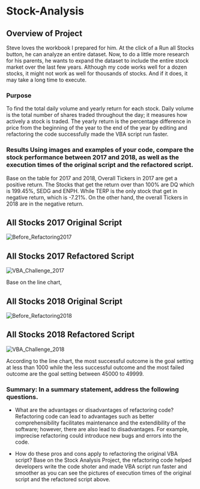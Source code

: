 # Stock-Analysis


## Overview of Project

Steve loves the workbook I prepared for him. At the click of a Run all Stocks button, he can analyze an entire dataset. Now, to do a little more research for his parents, he wants to expand the dataset to include the entire stock market over the last few years. Although my code works well for a dozen stocks, it might not work as well for thousands of stocks. And if it does, it may take a long time to execute.

### Purpose

To find the total daily volume and yearly return for each stock. Daily volume is the total number of shares traded throughout the day; it measures how actively a stock is traded. The yearly return is the percentage difference in price from the beginning of the year to the end of the year by editing and refactoring the code successfully made the VBA script run faster. 

### Results Using images and examples of your code, compare the stock performance between 2017 and 2018, as well as the execution times of the original script and the refactored script.

Base on the table for 2017 and 2018, Overall Tickers in 2017 are get a positive return. The Stocks that get the  return  over than 100% are DQ which is 199.45%, SEDG and ENPH. While TERP is the only stock that get in negative return, which is -7.21%.  On the other hand, the overall Tickers in 2018 are in the negative return. 

## All Stocks 2017 Original Script

![Before_Refactoring2017](https://github.com/Poonsri14/stock-analysis/blob/main/Resources/All-Stocks-2017.png)

## All Stocks 2017 Refactored Script

![VBA_Challenge_2017](https://github.com/Poonsri14/stock-analysis/blob/main/Resources/VBA_Challenge_2017.png)

Base on the line chart, 

## All Stocks 2018 Original Script
![Before_Refactoring2018](https://github.com/Poonsri14/stock-analysis/blob/main/Resources/All-Stocks-2018.png)

## All Stocks 2018 Refactored Script
![VBA_Challenge_2018](https://github.com/Poonsri14/stock-analysis/blob/main/Resources/VBA_Challenge_2018.png)

According to the line chart, the most successful outcome is the goal setting at less than 1000 while the less successful outcome and the most failed outcome are the goal setting between 45000 to 49999. 


### Summary: In a summary statement, address the following questions.
- What are the advantages or disadvantages of refactoring code?
Refactoring code can lead to advantages such as better comprehensibility facilitates maintenance and the extendibility of the software; however, there are also lead to disadvantages. For example, imprecise refactoring could introduce new bugs and errors into the code.

- How do these pros and cons apply to refactoring the original VBA script?
Base on the Stock Analysis Project, the refactoring code helped developers write the code shoter and made VBA script run faster and smoother as you can see the pictures of execution times of the original script and the refactored script above.



